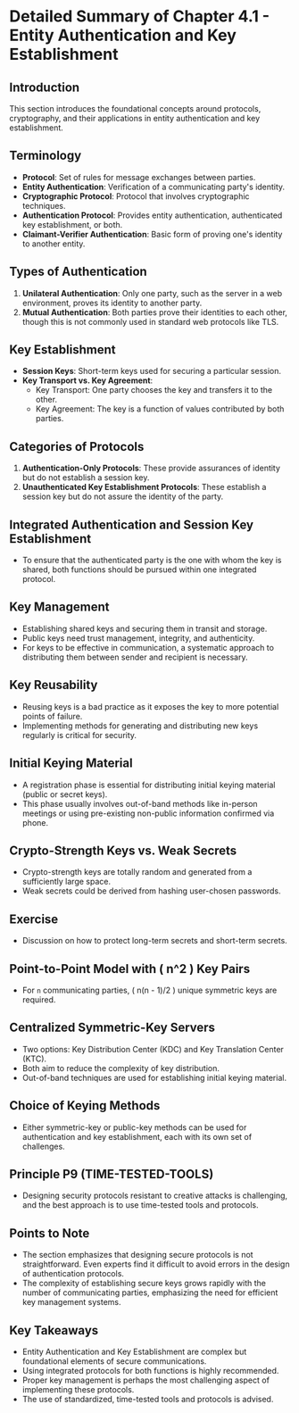 # Detailed Summary of Chapter 4.1 - Entity Authentication and Key Establishment

## Introduction
This section introduces the foundational concepts around protocols, cryptography, and their applications in entity authentication and key establishment.

## Terminology
- **Protocol**: Set of rules for message exchanges between parties.
- **Entity Authentication**: Verification of a communicating party's identity.
- **Cryptographic Protocol**: Protocol that involves cryptographic techniques.
- **Authentication Protocol**: Provides entity authentication, authenticated key establishment, or both.
- **Claimant-Verifier Authentication**: Basic form of proving one's identity to another entity.

## Types of Authentication
1. **Unilateral Authentication**: Only one party, such as the server in a web environment, proves its identity to another party.
2. **Mutual Authentication**: Both parties prove their identities to each other, though this is not commonly used in standard web protocols like TLS.

## Key Establishment
- **Session Keys**: Short-term keys used for securing a particular session.
- **Key Transport vs. Key Agreement**:
  - Key Transport: One party chooses the key and transfers it to the other.
  - Key Agreement: The key is a function of values contributed by both parties.

## Categories of Protocols
1. **Authentication-Only Protocols**: These provide assurances of identity but do not establish a session key.
2. **Unauthenticated Key Establishment Protocols**: These establish a session key but do not assure the identity of the party.

## Integrated Authentication and Session Key Establishment
- To ensure that the authenticated party is the one with whom the key is shared, both functions should be pursued within one integrated protocol.

## Key Management
- Establishing shared keys and securing them in transit and storage.
- Public keys need trust management, integrity, and authenticity.
- For keys to be effective in communication, a systematic approach to distributing them between sender and recipient is necessary.

## Key Reusability
- Reusing keys is a bad practice as it exposes the key to more potential points of failure.
- Implementing methods for generating and distributing new keys regularly is critical for security.

## Initial Keying Material
- A registration phase is essential for distributing initial keying material (public or secret keys).
- This phase usually involves out-of-band methods like in-person meetings or using pre-existing non-public information confirmed via phone.

## Crypto-Strength Keys vs. Weak Secrets
- Crypto-strength keys are totally random and generated from a sufficiently large space.
- Weak secrets could be derived from hashing user-chosen passwords.

## Exercise
- Discussion on how to protect long-term secrets and short-term secrets.

## Point-to-Point Model with \( n^2 \) Key Pairs
- For `n` communicating parties, \( n(n - 1)/2 \) unique symmetric keys are required.

## Centralized Symmetric-Key Servers
- Two options: Key Distribution Center (KDC) and Key Translation Center (KTC).
- Both aim to reduce the complexity of key distribution.
- Out-of-band techniques are used for establishing initial keying material.

## Choice of Keying Methods
- Either symmetric-key or public-key methods can be used for authentication and key establishment, each with its own set of challenges.

## Principle P9 (TIME-TESTED-TOOLS)
- Designing security protocols resistant to creative attacks is challenging, and the best approach is to use time-tested tools and protocols.

## Points to Note
- The section emphasizes that designing secure protocols is not straightforward. Even experts find it difficult to avoid errors in the design of authentication protocols.
- The complexity of establishing secure keys grows rapidly with the number of communicating parties, emphasizing the need for efficient key management systems.

## Key Takeaways
- Entity Authentication and Key Establishment are complex but foundational elements of secure communications.
- Using integrated protocols for both functions is highly recommended.
- Proper key management is perhaps the most challenging aspect of implementing these protocols.
- The use of standardized, time-tested tools and protocols is advised.
